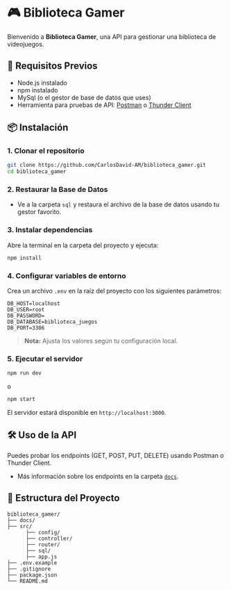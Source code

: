 # 🎮 Biblioteca Gamer

Bienvenido a **Biblioteca Gamer**, una API para gestionar una biblioteca de videojuegos.

## 🚀 Requisitos Previos

- Node.js instalado
- npm instalado
- MySql (o el gestor de base de datos que uses)
- Herramienta para pruebas de API: [Postman](https://www.postman.com/) o [Thunder Client](https://www.thunderclient.com/)

## 📦 Instalación

### 1. Clonar el repositorio

```bash
git clone https://github.com/CarlosDavid-AM/biblioteca_gamer.git
cd biblioteca_gamer
```

### 2. Restaurar la Base de Datos

- Ve a la carpeta `sql` y restaura el archivo de la base de datos usando tu gestor favorito.

### 3. Instalar dependencias

Abre la terminal en la carpeta del proyecto y ejecuta:

```bash
npm install
```

### 4. Configurar variables de entorno

Crea un archivo `.env` en la raíz del proyecto con los siguientes parámetros:

```env
DB_HOST=localhost
DB_USER=root
DB_PASSWORD=
DB_DATABASE=biblioteca_juegos
DB_PORT=3306
```

> **Nota:** Ajusta los valores según tu configuración local.

### 5. Ejecutar el servidor

```bash
npm run dev
```

o

```bash
npm start
```

El servidor estará disponible en `http://localhost:3000`.

## 🛠️ Uso de la API

Puedes probar los endpoints (GET, POST, PUT, DELETE) usando Postman o Thunder Client.

- Más información sobre los endpoints en la carpeta [`docs`](./docs).

## 📂 Estructura del Proyecto

```
biblioteca_gamer/
├── docs/
├── src/
      ├── config/
      ├── controller/
      ├── router/
      ├── sql/
      ├── app.js
├── .env.example
├── .gitignore
├── package.json
└── README.md
```
